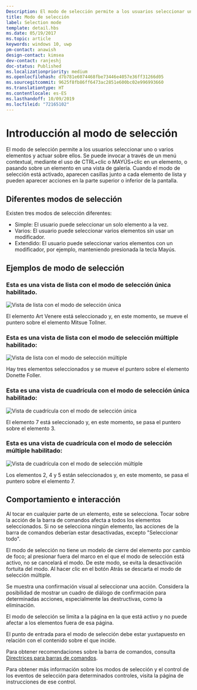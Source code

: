 ```yaml
---
Description: El modo de selección permite a los usuarios seleccionar uno o varios elementos y actuar sobre ellos.
title: Modo de selección
label: Selection mode
template: detail.hbs
ms.date: 05/19/2017
ms.topic: article
keywords: windows 10, uwp
pm-contact: anawish
design-contact: kimsea
dev-contact: ranjeshj
doc-status: Published
ms.localizationpriority: medium
ms.openlocfilehash: d7b781e6074468fbe73446e4057e36ff31266d05
ms.sourcegitcommit: 9625f8fb86ff6473ac2851e600bc02e996993660
ms.translationtype: HT
ms.contentlocale: es-ES
ms.lasthandoff: 10/09/2019
ms.locfileid: "72165102"
---
```

# <a name="selection-mode-overview"></a>Introducción al modo de selección

El modo de selección permite a los usuarios seleccionar uno o varios elementos y actuar sobre ellos. Se puede invocar a través de un menú contextual, mediante el uso de CTRL+clic o MAYÚS+clic en un elemento, o pasando sobre un elemento en una vista de galería. Cuando el modo de selección está activado, aparecen casillas junto a cada elemento de lista y pueden aparecer acciones en la parte superior o inferior de la pantalla.

## <a name="different-selection-modes"></a>Diferentes modos de selección
Existen tres modos de selección diferentes:

- Simple: El usuario puede seleccionar un solo elemento a la vez.
- Varios: El usuario puede seleccionar varios elementos sin usar un modificador.
- Extendido: El usuario puede seleccionar varios elementos con un modificador, por ejemplo, manteniendo presionada la tecla Mayús.

## <a name="selection-mode-examples"></a>Ejemplos de modo de selección
### <a name="here-is-a-listview-with-single-selection-mode-enabled"></a>Esta es una vista de lista con el modo de selección única habilitado.
![Vista de lista con el modo de selección única](images/listview-selection-single.png)

El elemento Art Venere está seleccionado y, en este momento, se mueve el puntero sobre el elemento Mitsue Tollner.

### <a name="here-is-a-listview-with-multiple-selection-mode-enabled"></a>Esta es una vista de lista con el modo de selección múltiple habilitado:
![Vista de lista con el modo de selección múltiple](images/listview-selection-multiple.png)

Hay tres elementos seleccionados y se mueve el puntero sobre el elemento Donette Foller.

### <a name="here-is-a-gridview-with-single-selection-mode-enabled"></a>Esta es una vista de cuadrícula con el modo de selección única habilitado:
![Vista de cuadrícula con el modo de selección única](images/gridview-selection-single.png)

El elemento 7 está seleccionado y, en este momento, se pasa el puntero sobre el elemento 3.

### <a name="here-is-a-gridview-with-multiple-selection-mode-enabled"></a>Esta es una vista de cuadrícula con el modo de selección múltiple habilitado:
![Vista de cuadrícula con el modo de selección múltiple](images/gridview-selection-multiple.png)

Los elementos 2, 4 y 5 están seleccionados y, en este momento, se pasa el puntero sobre el elemento 7.

## <a name="behavior-and-interaction"></a>Comportamiento e interacción
Al tocar en cualquier parte de un elemento, este se selecciona. Tocar sobre la acción de la barra de comandos afecta a todos los elementos seleccionados. Si no se selecciona ningún elemento, las acciones de la barra de comandos deberían estar desactivadas, excepto "Seleccionar todo".

El modo de selección no tiene un modelo de cierre del elemento por cambio de foco; al presionar fuera del marco en el que el modo de selección está activo, no se cancelará el modo. De este modo, se evita la desactivación fortuita del modo. Al hacer clic en el botón Atrás se descarta el modo de selección múltiple.

Se muestra una confirmación visual al seleccionar una acción. Considera la posibilidad de mostrar un cuadro de diálogo de confirmación para determinadas acciones, especialmente las destructivas, como la eliminación.

El modo de selección se limita a la página en la que está activo y no puede afectar a los elementos fuera de esa página.

El punto de entrada para el modo de selección debe estar yuxtapuesto en relación con el contenido sobre el que incide.

Para obtener recomendaciones sobre la barra de comandos, consulta [Directrices para barras de comandos](app-bars.md).

Para obtener más información sobre los modos de selección y el control de los eventos de selección para determinados controles, visita la página de instrucciones de ese control.
